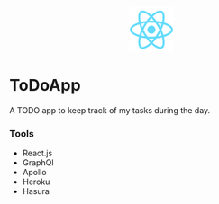 <p align="center">
  <img alt="react" src="./public/logo192.png" width="80" />
</p>

# ToDoApp

A TODO app to keep track of my tasks during the day.

### Tools
- React.js 
- GraphQl
- Apollo
- Heroku
- Hasura